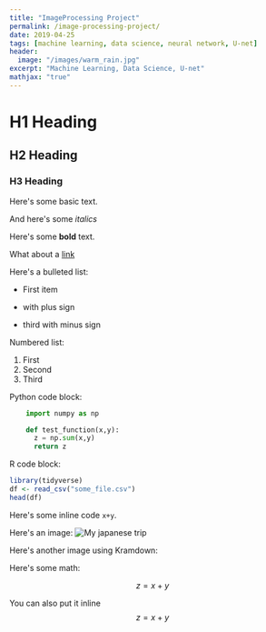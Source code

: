 ```yaml
---
title: "ImageProcessing Project"
permalink: /image-processing-project/
date: 2019-04-25
tags: [machine learning, data science, neural network, U-net]
header:
  image: "/images/warm_rain.jpg"
excerpt: "Machine Learning, Data Science, U-net"
mathjax: "true"
---
```


# H1 Heading

## H2 Heading


### H3 Heading

Here's some basic text.

And here's some *italics*

Here's some **bold** text.

What about a [link](https://youtube.com)

Here's a bulleted list:
* First item
+ with plus sign
- third with minus sign

Numbered list:
1. First
2. Second
3. Third

Python code block:
```Python
    import numpy as np

    def test_function(x,y):
      z = np.sum(x,y)
      return z
```

R code block:
```r
library(tidyverse)
df <- read_csv("some_file.csv")
head(df)

```

Here's some inline code `x+y`.

Here's an image:
<img src="{{ site.url }}{{ site.baseurl }}/images/osaka_signs.jpg" alt="My japanese trip">

Here's another image using Kramdown:

Here's some math:

$$z=x+y$$

You can also put it inline $$z=x+y$$
